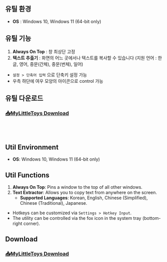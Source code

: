 ## 유틸 환경
- **OS** : Windows 10, Windows 11 (64-bit only)

## 유틸 기능
1) **Always On Top** : 창 최상단 고정
2) **텍스트 추출기** : 화면의 어느 곳에서나 텍스트를 복사할 수 있습니다 (지원 언어 : 한글, 영어, 중문(간체), 중문(번체), 일어)

- `설정 > 단축어 입력` 으로 단축키 설정 가능
- 우측 하단에 여우 모양의 아이콘으로 control 가능

## 유틸 다운로드
### [📥MyLittleToys Download](https://drive.google.com/drive/folders/1u90ED0CbwaBcUxXNi1tJW6uvo9c5MGJ6)

<br>
<br>

## Util Environment
- **OS**: Windows 10, Windows 11 (64-bit only)

## Util Functions
1) **Always On Top**: Pins a window to the top of all other windows.
2) **Text Extractor**: Allows you to copy text from anywhere on the screen.
   - **Supported Languages**: Korean, English, Chinese (Simplified), Chinese (Traditional), Japanese.

- Hotkeys can be customized via `Settings > Hotkey Input`.
- The utility can be controlled via the fox icon in the system tray (bottom-right corner).

## Download
### [📥MyLittleToys Download](https://drive.google.com/drive/folders/1u90ED0CbwaBcUxXNi1tJW6uvo9c5MGJ6)
